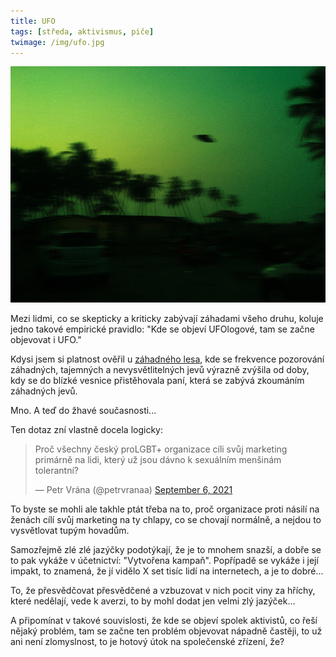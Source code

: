 ```yaml
---
title: UFO
tags: [středa, aktivismus, piče]
twimage: /img/ufo.jpg
---
```


![cover](/img/ufo.jpg)


Mezi lidmi, co se skepticky a kriticky zabývají záhadami všeho druhu, koluje jedno takové empirické pravidlo: "Kde se objeví UFOlogové, tam se začne objevovat i UFO."

Kdysi jsem si platnost ověřil u [záhadného lesa](https://druhy.misantrop.info/des-hruza-v-branisovskem-lese), kde se frekvence pozorování záhadných, tajemných a nevysvětlitelných jevů výrazně zvýšila od doby, kdy se do blízké vesnice přistěhovala paní, která se zabývá zkoumáním záhadných jevů.

Mno. A teď do žhavé současnosti... 

Ten dotaz zní vlastně docela logicky:

<blockquote class="twitter-tweet"><p lang="cs" dir="ltr">Proč všechny český proLGBT+ organizace cíli svůj marketing primárně na lidi, který už jsou dávno k sexuálním menšinám tolerantní?</p>&mdash; Petr Vrána (@petrvranaa) <a href="https://twitter.com/petrvranaa/status/1434947481436045315?ref_src=twsrc%5Etfw">September 6, 2021</a></blockquote> <script async src="https://platform.twitter.com/widgets.js" charset="utf-8"></script>

To byste se mohli ale takhle ptát třeba na to, proč organizace proti násilí na ženách cílí svůj marketing na ty chlapy, co se chovají normálně, a nejdou to vysvětlovat tupým hovadům.

Samozřejmě zlé zlé jazýčky podotýkají, že je to mnohem snazší, a dobře se to pak vykáže v účetnictví: "Vytvořena kampaň". Popřípadě se vykáže i její impakt, to znamená, že jí vidělo X set tisíc lidí na internetech, a je to dobré...

To, že přesvědčovat přesvědčené a vzbuzovat v nich pocit viny za hříchy, které nedělají, vede k averzi, to by mohl dodat jen velmi zlý jazýček...

A připomínat v takové souvislosti, že kde se objeví spolek aktivistů, co řeší nějaký problém, tam se začne ten problém objevovat nápadně častěji, to už ani není zlomyslnost, to je hotový útok na společenské zřízení, že?